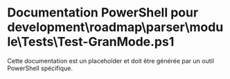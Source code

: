 # Documentation PowerShell pour development\roadmap\parser\module\Tests\Test-GranMode.ps1

Cette documentation est un placeholder et doit être générée par un outil PowerShell spécifique.
